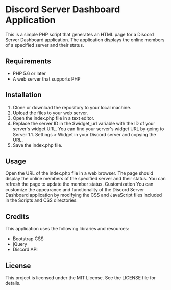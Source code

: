 # Discord Server Dashboard Application

This is a simple PHP script that generates an HTML page for a Discord Server Dashboard application. The application displays the online members of a specified server and their status.

## Requirements

- PHP 5.6 or later
- A web server that supports PHP

## Installation

1. Clone or download the repository to your local machine.
1. Upload the files to your web server.
1. Open the index.php file in a text editor.
1. Replace the server ID in the $widget_url variable with the ID of your server's widget URL. You can find your server's widget URL by going to Server 1.1. Settings > Widget in your Discord server and copying the URL.
1. Save the index.php file.

## Usage

Open the URL of the index.php file in a web browser.
The page should display the online members of the specified server and their status. You can refresh the page to update the member status.
Customization
You can customize the appearance and functionality of the Discord Server Dashboard application by modifying the CSS and JavaScript files included in the Scripts and CSS directories.


## Credits

This application uses the following libraries and resources:

- Bootstrap CSS
- jQuery
- Discord API

## License

This project is licensed under the MIT License. See the LICENSE file for details.
